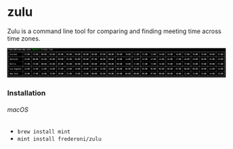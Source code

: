 # zulu

Zulu is a command line tool for comparing and finding meeting time across time zones.

<img src="img/zulu-list.png">


### Installation

###### macOS
- `brew install mint`
- `mint install frederoni/zulu`
